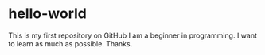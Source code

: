 # hello-world
This is my first repository on GitHub
I am a beginner in programming. I want to learn as much as possible.
Thanks.
